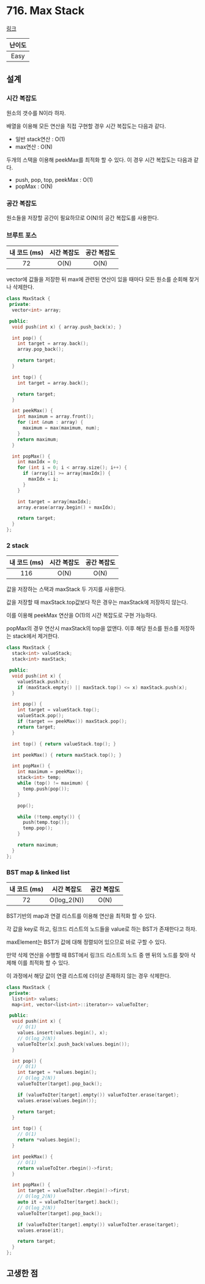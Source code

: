 # 716. Max Stack

[링크](https://leetcode.com/problems/max-stack/)

| 난이도 |
| :----: |
|  Easy  |

## 설계

### 시간 복잡도

원소의 갯수를 N이라 하자.

배열을 이용해 모든 연산을 직접 구현할 경우 시간 복잡도는 다음과 같다.

- 일반 stack연산 : O(1)
- max연산 : O(N)

두개의 스택을 이용해 peekMax를 최적화 할 수 있다. 이 경우 시간 복잡도는 다음과 같다.

- push, pop, top, peekMax : O(1)
- popMax : O(N)

### 공간 복잡도

원소들을 저장할 공간이 필요하므로 O(N)의 공간 복잡도를 사용한다.

### 브루트 포스

| 내 코드 (ms) | 시간 복잡도 | 공간 복잡도 |
| :----------: | :---------: | :---------: |
|      72      |    O(N)     |    O(N)     |

vector에 값들을 저장한 뒤 max에 관련된 연산이 있을 때마다 모든 원소를 순회해 찾거나 삭제한다.

```cpp
class MaxStack {
 private:
  vector<int> array;

 public:
  void push(int x) { array.push_back(x); }

  int pop() {
    int target = array.back();
    array.pop_back();

    return target;
  }

  int top() {
    int target = array.back();

    return target;
  }

  int peekMax() {
    int maximum = array.front();
    for (int &num : array) {
      maximum = max(maximum, num);
    }
    return maximum;
  }

  int popMax() {
    int maxIdx = 0;
    for (int i = 0; i < array.size(); i++) {
      if (array[i] >= array[maxIdx]) {
        maxIdx = i;
      }
    }

    int target = array[maxIdx];
    array.erase(array.begin() + maxIdx);

    return target;
  }
};
```

### 2 stack

| 내 코드 (ms) | 시간 복잡도 | 공간 복잡도 |
| :----------: | :---------: | :---------: |
|     116      |    O(N)     |    O(N)     |

값을 저장하는 스택과 maxStack 두 가지를 사용한다.

값을 저장할 때 maxStack.top값보다 작은 경우는 maxStack에 저장하지 않는다.

이를 이용해 peekMax 연산을 O(1)의 시간 복잡도로 구현 가능하다.

popMax의 경우 연산시 maxStack의 top을 없앤다. 이후 해당 원소를 원소를 저장하는 stack에서 제거한다.

```cpp
class MaxStack {
  stack<int> valueStack;
  stack<int> maxStack;

 public:
  void push(int x) {
    valueStack.push(x);
    if (maxStack.empty() || maxStack.top() <= x) maxStack.push(x);
  }

  int pop() {
    int target = valueStack.top();
    valueStack.pop();
    if (target == peekMax()) maxStack.pop();
    return target;
  }

  int top() { return valueStack.top(); }

  int peekMax() { return maxStack.top(); }

  int popMax() {
    int maximum = peekMax();
    stack<int> temp;
    while (top() != maximum) {
      temp.push(pop());
    }

    pop();

    while (!temp.empty()) {
      push(temp.top());
      temp.pop();
    }

    return maximum;
  }
};
```

### BST map & linked list

| 내 코드 (ms) | 시간 복잡도 | 공간 복잡도 |
| :----------: | :---------: | :---------: |
|      72      | O(log_2(N)) |    O(N)     |

BST기반의 map과 연결 리스트를 이용해 연산을 최적화 할 수 있다.

각 값을 key로 하고, 링크드 리스트의 노드들을 value로 하는 BST가 존재한다고 하자.

maxElement는 BST가 값에 대해 정렬되어 있으므로 바로 구할 수 있다.

만약 삭제 연산을 수행할 때 BST에서 링크드 리스트의 노드 중 맨 뒤의 노드를 찾아 삭제해 이를 최적화 할 수 있다.

이 과정에서 해당 값이 연결 리스트에 더이상 존재하지 않는 경우 삭제한다.

```cpp
class MaxStack {
 private:
  list<int> values;
  map<int, vector<list<int>::iterator>> valueToIter;

 public:
  void push(int x) {
    // O(1)
    values.insert(values.begin(), x);
    // O(log_2(N))
    valueToIter[x].push_back(values.begin());
  }

  int pop() {
    // O(1)
    int target = *values.begin();
    // O(log_2(N))
    valueToIter[target].pop_back();

    if (valueToIter[target].empty()) valueToIter.erase(target);
    values.erase(values.begin());

    return target;
  }

  int top() {
    // O(1)
    return *values.begin();
  }

  int peekMax() {
    // O(1)
    return valueToIter.rbegin()->first;
  }

  int popMax() {
    int target = valueToIter.rbegin()->first;
    // O(log_2(N))
    auto it = valueToIter[target].back();
    // O(log_2(N))
    valueToIter[target].pop_back();

    if (valueToIter[target].empty()) valueToIter.erase(target);
    values.erase(it);

    return target;
  }
};
```

## 고생한 점
